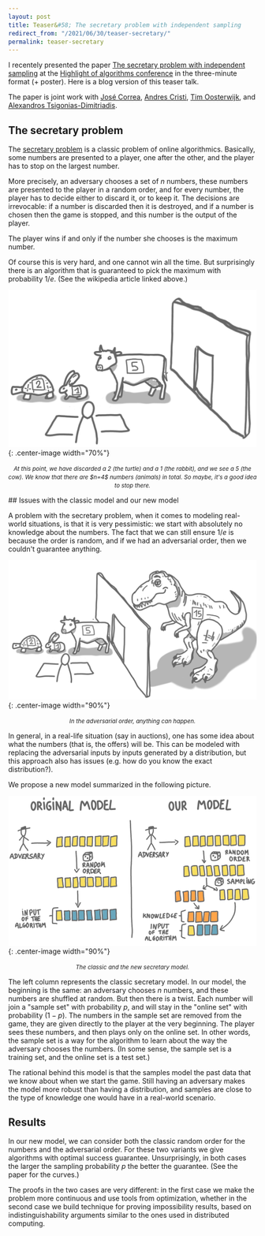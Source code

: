 ```yaml
---
layout: post
title: Teaser&#58; The secretary problem with independent sampling
redirect_from: "/2021/06/30/teaser-secretary/"
permalink: teaser-secretary
---
```


I recentely presented the paper 
[The secretary problem with independent sampling](https://perso.liris.cnrs.fr/lfeuilloley/publications/secretary.html)
at the [Highlight of algorithms conference](https://www.highlightsofalgorithms.org/) 
in the three-minute format (+ poster). Here is a blog version of this 
teaser talk. 

The paper is joint work with 
[José Correa](https://www.dii.uchile.cl/~jcorrea/), 
[Andres Cristi](https://sites.google.com/view/andres-cristi),
[Tim Oosterwijk](https://sites.google.com/view/timoosterwijk/),
and [Alexandros Tsigonias-Dimitriadis](https://www.gs.tum.de/en/adone/participating-researchers/tsigonias-dimitriadis-alexandros/).

## The secretary problem

The [secretary problem](https://en.wikipedia.org/wiki/Secretary_problem) 
is a classic problem of online algorithmics. Basically, some numbers are 
presented to a player, one after the other, and the player has to stop on 
the largest number. 

More precisely, an adversary chooses a set of $n$ numbers, 
these numbers are presented to the player in a random order, and for every 
number, the player has to decide either to discard it, or to keep it. 
The decisions are irrevocable: if a number is discarded then it is destroyed, 
and if a number is chosen then the game is stopped, and this number is the 
output of the player. 

The player wins if and only if the number she chooses is the maximum number. 

Of course this is very hard, and one cannot win all the time. 
But surprisingly there is an algorithm that is guaranteed to pick the 
maximum with probability $1/e$. (See the wikipedia article linked above.) 

![](../assets/secretary-animals.png){: .center-image width="70%"}
<p align="center"><small><i>
At this point, we have discarded a 2 (the turtle) and a 1 (the rabbit), and 
we see a 5 (the cow). We know that there are $n=4$ numbers (animals) in 
total. So maybe, it's a good idea to stop there. 
</i></small></p>

## Issues with the classic model and our new model

A problem with the secretary problem, when it comes to modeling real-world
situations, is that it is very pessimistic: we start with absolutely no 
knowledge about the numbers. The fact that we can still ensure $1/e$ is 
because the order is random, and if we had an adversarial order, then we 
couldn't guarantee anything. 

![](../assets/secretary-animals-2.png){: .center-image width="90%"}
<p align="center"><small><i>
In the adversarial order, anything can happen.
</i></small></p>

In general, in a real-life situation (say in auctions), one has some idea 
about what the numbers (that is, the offers) will be. This can be modeled 
with replacing the adversarial inputs by inputs generated by a distribution,
but this approach also has issues (e.g. how do you know the exact
distribution?). 

We propose a new model summarized in the following picture.

![](../assets/secretary-models.png){: .center-image width="90%"}
<p align="center"><small><i>
The classic and the new secretary model.
</i></small></p>

The left column represents the classic secretary model. In our model, the 
beginning is the same: an adversary chooses $n$ numbers, and these numbers 
are shuffled at random. But then there is a twist. Each number will join
a "sample set" with probability $p$, and will stay in the "online set" with 
probability $(1-p)$. The numbers in the sample set are removed from the 
game, they are given directly to the player at the very beginning. 
The player sees these numbers, and then plays only on the online set. 
In other words, the sample set is a way for the algorithm to learn about 
the way the adversary chooses the numbers. 
(In some sense, the sample set is a training set, and the online set is a 
test set.)

The rational behind this model is that the samples model the past data 
that we know about when we start the game. Still having an adversary
makes the model more robust than having a distribution, and samples are 
close to the type of knowledge one would have in a real-world scenario.

## Results

In our new model, we can consider both the classic random order for the 
numbers and the adversarial order. For these two variants we give algorithms
with optimal success guarantee. Unsurprisingly, in both cases the larger 
the sampling probability $p$ the better the guarantee. (See the paper for 
the curves.)

The proofs in the two cases are very different: in the first
case we make the problem more continuous and use tools from optimization, 
whether in the second case we build technique for proving impossibility 
results, based on indistinguishability arguments similar to the ones used 
in distributed computing. 

